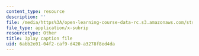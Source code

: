 ```yaml
---
content_type: resource
description: ''
file: /media/https%3A/open-learning-course-data-rc.s3.amazonaws.com/sts-069-technology-in-a-dangerous-world-fall-2002/6abb2e0104f2caf9d420a3278f8ed4da_s_dn2M7JWy8.srt
file_type: application/x-subrip
resourcetype: Other
title: 3play caption file
uid: 6abb2e01-04f2-caf9-d420-a3278f8ed4da
---
```

